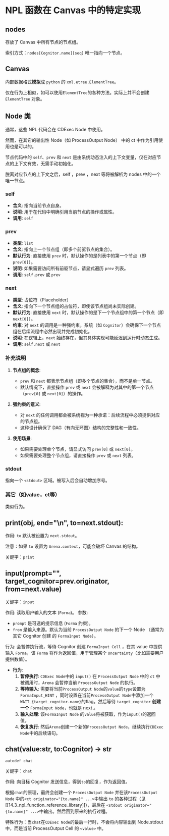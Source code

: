 # NPL 函数在 Canvas 中的特定实现

## nodes

存放了 Canvas 中所有节点的节点组。

索引方式：`nodes[Cognitor.name][seq]` 唯一指向一个节点。

## Canvas

内部数据格式**模拟**成 `python` 的 `xml.etree.ElementTree`。

仅在行为上相似，如可以使用`ElementTree`的各种方法。实际上并不会创建 `ElementTree` 对象。

## Node 类

通常，这些 NPL 代码会在 CDExec Node 中使用。

然而，在其它的输出性 Node（如 ProcessOutput Node） 中的 ct 中作为引用使用也是可以的。

节点代码中的 `self`、`prev` 和 `next` 是由系统动态注入的上下文变量，仅在对应节点的上下文有效，无需手动初始化。

脱离对应节点的上下文之后，self ，prev ，next 等将被解析为 nodes 中的一个唯一节点。

### self
- **含义**: 指向当前节点自身。  
- **说明**: 用于在代码中明确引用当前节点的操作或属性。
- **调用**: `self`

### prev
- **类型**: `list`  
- **含义**: 指向上一个节点组（即多个前驱节点的集合）。  
- **默认行为**: 直接使用 `prev` 时，默认操作的是列表中的第一个节点（即 `prev[0]`）。  
- **说明**: 如果需要访问所有前驱节点，请显式遍历 `prev` 列表。
- **调用**: `self.prev` 或 `prev`

### next
- **类型**: 占位符（Placeholder）  
- **含义**: 指向下一个节点组的占位符，即使该节点组尚未实际创建。  
- **默认行为**: 直接使用 `next` 时，默认操作的是下一个节点组中的第一个节点（即 `next[0]`）。  
- **约束**: 对 `next` 的调用是一种强约束，系统（如 `Cognitor`）会确保下一个节点组在后续流程中必然出现并完成初始化。  
- **说明**: 在逻辑上，`next` 始终存在，但其具体实现可能延迟到运行时动态生成。
- **调用**: `self.next` 或 `next`

### **补充说明**
1. **节点组的概念**:
   - `prev` 和 `next` 都表示节点组（即多个节点的集合），而不是单一节点。
   - 默认情况下，直接操作 `prev` 或 `next` 会被解释为对其中的第一个节点（`prev[0]` 或 `next[0]`）的操作。

2. **强约束的意义**:
   - 对 `next` 的任何调用都会被系统视为一种承诺：后续流程中必须提供对应的节点组。
   - 这种设计确保了 DAG（有向无环图）结构的完整性和一致性。

3. **使用场景**:
   - 如果需要处理单个节点，请显式访问 `prev[0]` 或 `next[0]`。
   - 如果需要处理整个节点组，请直接操作 `prev` 或 `next` 列表。

### stdout

指向一个 `<stdout>` 区域。被写入后会自动增加序号。

### 其它（如value，ct等）

类似行为。

## print(obj, end="\n", to=next.stdout):

作用: `to` 默认被设置为 `next.stdout`。

注意：如果 `to` 设置为 `Arena.context`，可能会破坏 Canvas 的结构。

关键字：`print`


## input(prompt="", target_cognitor=prev.originator, from=next.value)

关键字：`input`

作用: 读取用户输入的文本 (`Forma`)。
参数: 
- `prompt` 是可选的提示信息 (`Forma` 约束)。
- `from` 是输入来源。默认为当前 `ProcessOutput Node` 的下一个 Node （通常为其它 Cognitor 创建 的 `FormaInput Node`）。

行为: 会暂停执行流，等待 Cognitor 创建 `FormaInput Cell` ，在其 value 中提供输入 `Forma`，该 `Forma` 将作为返回值，用于管理某个 `Uncertainty`（比如需要用户提供数值）。

*   **行为**: 
	1.   **暂停执行**: `CDExec Node`中的 `input()` 在 `ProcessOutput Node` 中的 `ct` 中被调用时，`Arena` 会暂停当前 `ProcessOutput Node` 的执行。
	2.   **等待输入**: 需要将当前`ProcessOutput Node`的`value`的`type`设置为`FormaInput_HINT` ，同时设置在当前`ProcessOutput Node`中添加一个 `WAIT_{target_cognitor.name}`的flag。然后等待 `target_cognitor` **创建一个** `FormaInput Node`，也就是 next 。
	3.   **输入处理**: 该`FormaInput Node` 的`value`将被获取，作为`input()`的返回值。
	4.   **恢复执行**: 然后`Arena`创建一个新的`ProcessOutput Node`，继续执行`CDExec Node`中的后续语句。

## chat(value:str, to:Cognitor) -> str

`autodef chat`

关键字：`chat`

作用: 向目标 Cognitor 发送信息，得到`to`的回复，作为返回值。

根据`chat`的原理，最终会创建一个 `ProcessOutput Node` 并在该`ProcessOutput Node` 中的`<ct originator="{to.name}" ...>`中输出 `to` 的各种过程（见 [[14.3_npl_function_reference_library]]），最后在 `<stdout originator="{to.name}" ...>`中输出。然后回到原来的执行过程。

特殊行为：当`chat`在`CDExec Node`的最后一行时，不会将内容输出到 Node.stdout 中，而是当前 ProcessOutput Cell 的 `<value>` 中。
